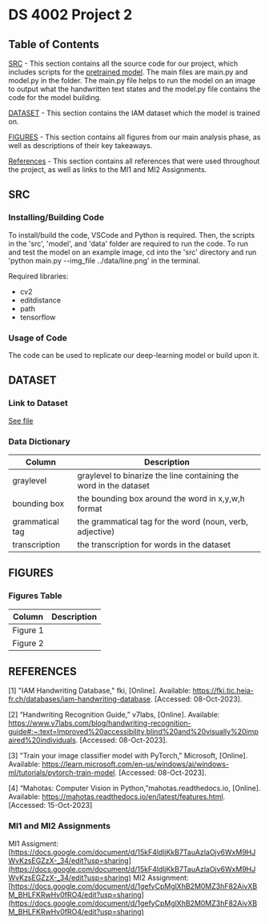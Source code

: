 # DS 4002 Project 2

## Table of Contents
[SRC](#SRC)  - This section contains all the source code for our project, which includes scripts for the [pretrained model](https://github.com/githubharald/SimpleHTR). The main files are main.py and model.py in the folder. The main.py file helps to run the model on an image to output what the handwritten text states and the model.py file contains the code for the model building.

[DATASET](#Dataset)  - This section contains the IAM dataset which the model is trained on. 

[FIGURES](#Figures)  - This section contains all figures from our main analysis phase, as well as descriptions of their key takeaways.

[References](#References)  - This section contains all references that were used throughout the project, as well as links to the MI1 and MI2 Assignments.

## SRC

### Installing/Building Code
To install/build the code, VSCode and Python is required. Then, the scripts in the 'src', 'model', and 'data' folder are required to run the code. To run and test the model on an example image, cd into the 'src' directory and run 'python main.py --img_file ../data/line.png' in the terminal. 

Required libraries:
- cv2
- editdistance
- path
- tensorflow


### Usage of Code
The code can be used to replicate our deep-learning model or build upon it.

## DATASET

### Link to Dataset
[See file](https://fki.tic.heia-fr.ch/databases/iam-handwriting-database)

### Data Dictionary
| Column| Description|                   
|-------|------------|
| graylevel | graylevel to binarize the line containing the word in the dataset|
| bounding box | the bounding box around the word in x,y,w,h format | 
| grammatical tag | the grammatical tag for the word (noun, verb, adjective) | 
| transcription | the transcription for words in the dataset | 


## FIGURES

### Figures Table
| Column| Description |                   
|-------|------------|
| Figure 1 | |
| Figure 2 | |



## REFERENCES 
[1] "IAM Handwriting Database," fki, [Online]. Available: https://fki.tic.heia-fr.ch/databases/iam-handwriting-database. [Accessed: 08-Oct-2023]. 

[2] “Handwriting Recognition Guide,” v7labs, [Online]. Available: https://www.v7labs.com/blog/handwriting-recognition-guide#:~:text=Improved%20accessibility,blind%20and%20visually%20impaired%20individuals. [Accessed: 08-Oct-2023]. 

[3] "Train your image classifier model with PyTorch," Microsoft, [Online]. Available: https://learn.microsoft.com/en-us/windows/ai/windows-ml/tutorials/pytorch-train-model. [Accessed: 08-Oct-2023]. 

[4] “Mahotas: Computer Vision in Python,”mahotas.readthedocs.io, [Online]. Available:
https://mahotas.readthedocs.io/en/latest/features.html.
[Accessed: 15-Oct-2023]



### MI1 and MI2 Assignments
MI1 Assigment: [https://docs.google.com/document/d/15kF4ldljKkB7TauAzlaOjv6WxM9HJWvKzsEGZzX-_34/edit?usp=sharing](https://docs.google.com/document/d/15kF4ldljKkB7TauAzlaOjv6WxM9HJWvKzsEGZzX-_34/edit?usp=sharing)
MI2 Assignment: [https://docs.google.com/document/d/1gefyCpMglXhB2M0MZ3hF82AivXBM_BHLFKRwHv0fRO4/edit?usp=sharing](https://docs.google.com/document/d/1gefyCpMglXhB2M0MZ3hF82AivXBM_BHLFKRwHv0fRO4/edit?usp=sharing)



